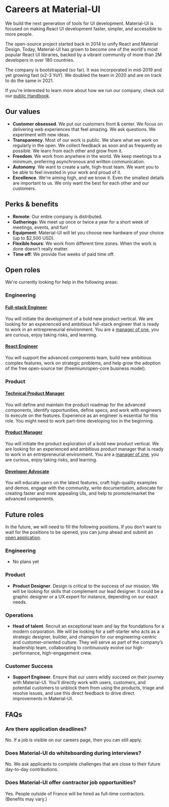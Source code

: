 # Careers at Material-UI

<p class="description">We build the next generation of tools for UI development. Material-UI is focused on making React UI development faster, simpler, and accessible to more people.</p>

The open-source project started back in 2014 to unify React and Material Design. Today, Material-UI has grown to become one of the world's most popular React UI libraries, backed by a vibrant community of more than 2M developers in over 180 countries.

The company is bootstrapped (so far).
It was incorporated in mid-2019 and yet growing fast (x2-3 YoY).
We doubled the team in 2020 and are on track to do the same in 2021.

If you're interested to learn more about how we run our company, check out our [public Handbook](https://www.notion.so/Handbook-f086d47e10794d5e839aef9dc67f324b).

## Our values

- **Customer obsessed**. We put our customers front & center. We focus on delivering web experiences that feel amazing. We ask questions. We experiment with new ideas.
- **Transparency**. Most of our work is public. We share what we work on regularly in the open. We collect feedback as soon and as frequently as possible. We learn from each other and
grow from it.
- **Freedom**. We work from anywhere in the world. We keep meetings to a minimum, preferring asynchronous and written communication.
- **Autonomy**. We want to create a safe, high-trust team. We want you to be able to feel invested in your work and proud of it.
- **Excellence**. We're aiming high, and we know it. Even the smallest details are important to us. We only want the best for each other and our customers.

## Perks & benefits

- **Remote**: Our entire company is distributed.
- **Gatherings**: We meet up once or twice a year for a short week of meetings, events, and fun!
- **Equipment**: Material-UI will let you choose new hardware of your choice (up to $2,500 USD).
- **Flexible hours**: We work from different time zones. When the work is done doesn't really matter.
- **Time off**: We provide five weeks of paid time off.

## Open roles

We're currently looking for help in the following areas:

### Engineering

#### [Full-stack Engineer](/company/full-stack-engineer/)

You will initiate the development of a bold new product vertical.
We are looking for an experienced and ambitious full-stack engineer that is ready to work in an entrepreneurial environment.
You are a [manager of one](https://signalvnoise.com/posts/1430-hire-managers-of-one), you are curious, enjoy taking risks, and learning.

#### [React Engineer](/company/react-engineer/)

You will support the advanced components team, build new ambitious complex features, work on strategic problems, and help grow the adoption of the free open-source tier (freemium/open-core business model).

### Product

#### [Technical Product Manager](/company/technical-product-manager/)

You will define and maintain the product roadmap for the advanced components, identify opportunities, define specs, and work with engineers to execute on the features.
Experience as an engineer is essential for this role. You might need to work part-time developing too in the beginning.

#### [Product Manager](/company/product-manager/)

You will initiate the product exploration of a bold new product vertical.
We are looking for an experienced and ambitious product manager that is ready to work in an entrepreneurial environment.
You are a [manager of one](https://signalvnoise.com/posts/1430-hire-managers-of-one), you are curious, enjoy taking risks, and learning.

#### [Developer Advocate](/company/developer-advocate/)

You will educate users on the latest features, craft high-quality examples and demos, engage with the community, write documentation, advocate for creating faster and more appealing UIs, and help to promote/market the advanced components.

## Future roles

In the future, we will need to fill the following positions.
If you don't want to wait for the positions to be opened, you can jump ahead and submit an [open application](https://airtable.com/shr9JdBSiE6noobhc).

### Engineering

- No plans yet

### Product

- **Product Designer**. Design is critical to the success of our mission. We will be looking for skills that complement our lead designer. It could be a graphic designer or a UX expert for instance, depending on our exact needs.

### Operations

- **Head of talent**. Recruit an exceptional team and lay the foundations for a modern corporation.
We will be looking for a self-starter who acts as a strategic designer, builder, and champion for our engineering-centric and customer-oriented culture. They will serve as part of the company’s leadership team, collaborating to continuously evolve our high-performance, high-engagement crew.

### Customer Success

- **Support Engineer**. Ensure that our users wildly succeed on their journey with Material-UI. You’ll directly work with users, customers, and potential customers to unblock them from using the products, triage and resolve issues, and use this direct feedback to drive direct improvements in Material-UI.

## FAQs

### Are there application deadlines?

No. If a job is visible on our careers page, then you can still apply.

### Does Material-UI do whiteboarding during interviews?

No. We ask applicants to complete challenges that are close to their future day-to-day contributions.

### Does Material-UI offer contractor job opportunities?

Yes. People outside of France will be hired as full-time contractors. (Benefits may vary.)
